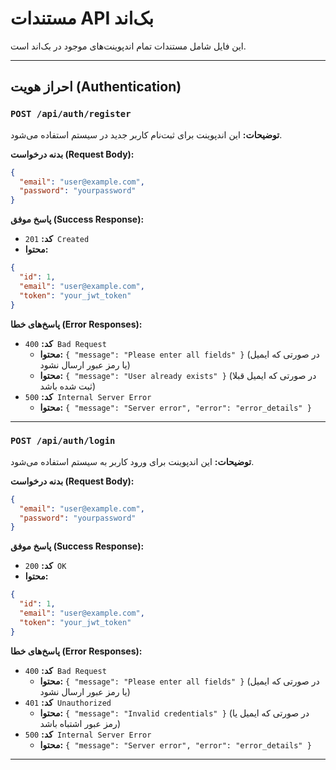# مستندات API بک‌اند

این فایل شامل مستندات تمام اندپوینت‌های موجود در بک‌اند است.

---

## احراز هویت (Authentication)

### `POST /api/auth/register`

**توضیحات:** این اندپوینت برای ثبت‌نام کاربر جدید در سیستم استفاده می‌شود.

**بدنه درخواست (Request Body):**
```json
{
  "email": "user@example.com",
  "password": "yourpassword"
}
```

**پاسخ موفق (Success Response):**
- **کد:** `201 Created`
- **محتوا:**
```json
{
  "id": 1,
  "email": "user@example.com",
  "token": "your_jwt_token"
}
```

**پاسخ‌های خطا (Error Responses):**
- **کد:** `400 Bad Request`
  - **محتوا:** `{ "message": "Please enter all fields" }` (در صورتی که ایمیل یا رمز عبور ارسال نشود)
  - **محتوا:** `{ "message": "User already exists" }` (در صورتی که ایمیل قبلا ثبت شده باشد)
- **کد:** `500 Internal Server Error`
  - **محتوا:** `{ "message": "Server error", "error": "error_details" }`

---

### `POST /api/auth/login`

**توضیحات:** این اندپوینت برای ورود کاربر به سیستم استفاده می‌شود.

**بدنه درخواست (Request Body):**
```json
{
  "email": "user@example.com",
  "password": "yourpassword"
}
```

**پاسخ موفق (Success Response):**
- **کد:** `200 OK`
- **محتوا:**
```json
{
  "id": 1,
  "email": "user@example.com",
  "token": "your_jwt_token"
}
```

**پاسخ‌های خطا (Error Responses):**
- **کد:** `400 Bad Request`
  - **محتوا:** `{ "message": "Please enter all fields" }` (در صورتی که ایمیل یا رمز عبور ارسال نشود)
- **کد:** `401 Unauthorized`
  - **محتوا:** `{ "message": "Invalid credentials" }` (در صورتی که ایمیل یا رمز عبور اشتباه باشد)
- **کد:** `500 Internal Server Error`
  - **محتوا:** `{ "message": "Server error", "error": "error_details" }`

---
